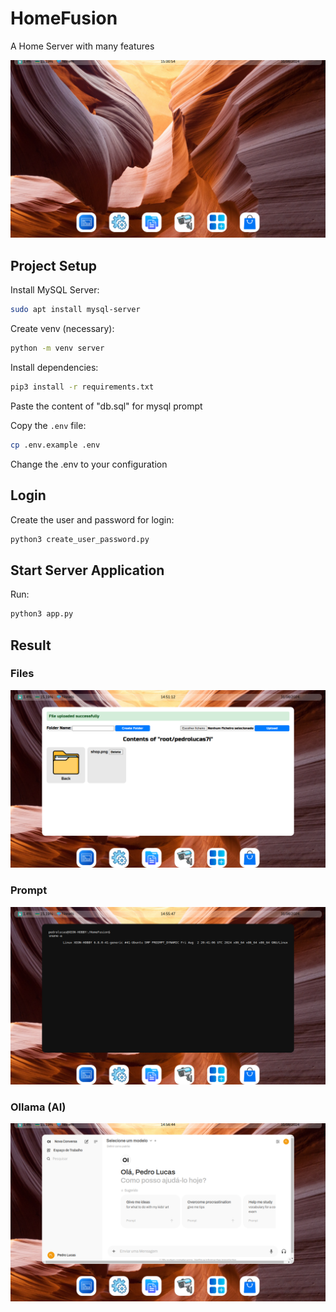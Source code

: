 # HomeFusion
 A Home Server with many features
 
![HomeFusion](screenshots/dashboard.png)
## Project Setup

Install MySQL Server:
```sh
sudo apt install mysql-server
```

Create venv (necessary):
```sh
python -m venv server
```

Install dependencies:
```sh
pip3 install -r requirements.txt
```

Paste the content of "db.sql" for mysql prompt

Copy the `.env` file:
```sh
cp .env.example .env
```

Change the .env to your configuration

## Login

Create the user and password for login:
```sh
python3 create_user_password.py
```

## Start Server Application

Run:
```sh
python3 app.py
```

## Result
### Files
![HomeFusion in files](screenshots/files.png)

### Prompt
![HomeFusion in prompt](screenshots/prompt.png)

### Ollama (AI)
![HomeFusion in prompt](screenshots/ollama.png)


